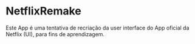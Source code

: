 # NetflixRemake
Este App é uma tentativa de recriação da user interface do App oficial da Netflix (UI), para fins de aprendizagem. 
